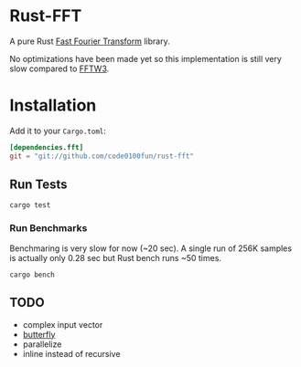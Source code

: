# Rust-FFT

A pure Rust [Fast Fourier Transform](http://en.wikipedia.org/wiki/Fast_Fourier_transform) library.

No optimizations have been made yet so this implementation is still very slow compared to [FFTW3](http://www.fftw.org/).

# Installation
Add it to your `Cargo.toml`:

```toml
[dependencies.fft]
git = "git://github.com/code0100fun/rust-fft"
```

## Run Tests

```
cargo test
```

### Run Benchmarks

Benchmaring is very slow for now (~20 sec). A single run of 256K samples is actually only 0.28 sec but Rust bench runs ~50 times.

```
cargo bench
```

## TODO

- complex input vector
- [butterfly](http://www.cmlab.csie.ntu.edu.tw/cml/dsp/training/coding/transform/fft.html)
- parallelize
- inline instead of recursive
